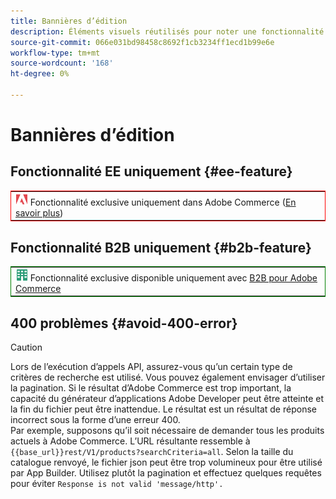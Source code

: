 ```yaml
---
title: Bannières d’édition
description: Éléments visuels réutilisés pour noter une fonctionnalité ou des pages s’appliquant à une édition spécifique
source-git-commit: 066e031bd98458c8692f1cb3234ff1ecd1b99e6e
workflow-type: tm+mt
source-wordcount: '168'
ht-degree: 0%

---
```


# Bannières d’édition

## Fonctionnalité EE uniquement {#ee-feature}

<table style="border:1px solid red">
<tr><td><img alt="Fonctionnalité Adobe Commerce" src="../assets/adobe-logo.svg" width="20" height="20" /> Fonctionnalité exclusive uniquement dans Adobe Commerce (<a href="https://experienceleague.adobe.com/docs/commerce-admin/user-guides/home.html#product-editions">En savoir plus</a>)</td></tr>
</table>

## Fonctionnalité B2B uniquement {#b2b-feature}

<table style="border:1px solid green">
<tr><td><img alt="Fonctionnalité Adobe Commerce" src="../assets/b2b.svg" width="20" height="20" /> Fonctionnalité exclusive disponible uniquement avec <a href="https://experienceleague.adobe.com/docs/commerce-admin/b2b/guide-overview.html">B2B pour Adobe Commerce</a></td></tr>
</table>

## 400 problèmes {#avoid-400-error}

>[!CAUTION]
>
>Lors de l’exécution d’appels API, assurez-vous qu’un certain type de critères de recherche est utilisé. Vous pouvez également envisager d’utiliser la pagination. Si le résultat d’Adobe Commerce est trop important, la capacité du générateur d’applications Adobe Developer peut être atteinte et la fin du fichier peut être inattendue. Le résultat est un résultat de réponse incorrect sous la forme d’une erreur 400.\
> Par exemple, supposons qu’il soit nécessaire de demander tous les produits actuels à Adobe Commerce. L’URL résultante ressemble à `{{base_url}}rest/V1/products?searchCriteria=all`. Selon la taille du catalogue renvoyé, le fichier json peut être trop volumineux pour être utilisé par App Builder. Utilisez plutôt la pagination et effectuez quelques requêtes pour éviter `Response is not valid 'message/http'.`
